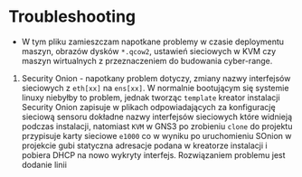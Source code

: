# Troubleshooting
* W tym pliku zamieszczam napotkane problemy w czasie deploymentu maszyn, obrazów dysków `*.qcow2`, ustawień sieciowych w KVM czy maszyn wirtualnych z przeznaczeniem do budowania cyber-range.
1. Security Onion - napotkany problem dotyczy, zmiany nazwy interfejsów sieciowych z `eth[xx]` na `ens[xx]`. W normalnie bootującym się systemie linuxy niebyłby to problem, jednak tworząc `template` kreator instalacji Security Onion zapisuje w plikach odpowiadających za konfigurację sieciową sensoru dokładne nazwy interfejsów sieciowych które widnieją podczas instalacji, natomiast `KVM` w GNS3 po zrobieniu `clone` do projektu przypisuje karty sieciowe `e1000` co w wyniku po uruchomieniu SOnion w projekcie gubi statyczna adresacje podana w kreatorze instalacji i pobiera DHCP na nowo wykryty interfejs.
Rozwiązaniem problemu jest dodanie linii 
